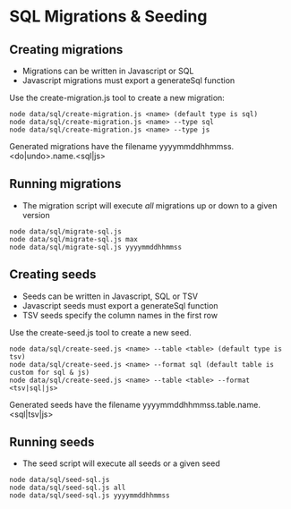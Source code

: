 # SQL Migrations & Seeding

## Creating migrations

- Migrations can be written in Javascript or SQL
- Javascript migrations must export a generateSql function

Use the create-migration.js tool to create a new migration:

```
node data/sql/create-migration.js <name> (default type is sql)
node data/sql/create-migration.js <name> --type sql
node data/sql/create-migration.js <name> --type js
```
Generated migrations have the filename yyyymmddhhmmss.<do|undo>.name.<sql|js>


## Running migrations

- The migration script will execute *all* migrations up or down to a given version

```
node data/sql/migrate-sql.js
node data/sql/migrate-sql.js max
node data/sql/migrate-sql.js yyyymmddhhmmss
```

## Creating seeds

- Seeds can be written in Javascript, SQL or TSV
- Javascript seeds must export a generateSql function
- TSV seeds specify the column names in the first row

Use the create-seed.js tool to create a new seed.

```
node data/sql/create-seed.js <name> --table <table> (default type is tsv)
node data/sql/create-seed.js <name> --format sql (default table is custom for sql & js)
node data/sql/create-seed.js <name> --table <table> --format <tsv|sql|js>
```
Generated seeds have the filename yyyymmddhhmmss.table.name.<sql|tsv|js>

## Running seeds

- The seed script will execute all seeds or a given seed

```
node data/sql/seed-sql.js
node data/sql/seed-sql.js all
node data/sql/seed-sql.js yyyymmddhhmmss
```
